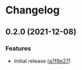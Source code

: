 # Changelog

## 0.2.0 (2021-12-08)


### Features

* Initial release ([a7f8e27](https://www.github.com/googleworkspace/chat-framework-nodejs/commit/a7f8e27d00029a04ccb3066632c6e8489e8e5d00))

